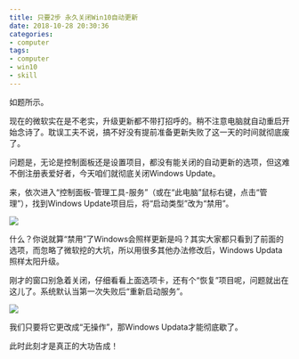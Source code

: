 ```yaml
---
title: 只要2步 永久关闭Win10自动更新
date: 2018-10-28 20:30:36
categories:
- computer
tags:
- computer
- win10
- skill
---
```

如题所示。

<!-- more -->

现在的微软实在是不老实，升级更新都不带打招呼的。稍不注意电脑就自动重启开始念诗了。耽误工夫不说，搞不好没有提前准备更新失败了这一天的时间就彻底废了。

问题是，无论是控制面板还是设置项目，都没有能关闭的自动更新的选项，但这难不倒注册表爱好者，今天咱们就彻底关闭Windows Update。

来，依次进入“控制面板-管理工具-服务”（或在“此电脑”鼠标右键，点击“管理”），找到Windows Update项目后，将“启动类型”改为“禁用”。

![](/images/computer/3_0.png)

什么？你说就算“禁用”了Windows会照样更新是吗？其实大家都只看到了前面的选项，而忽略了微软挖的大坑，所以用很多其他办法修改后，Windows Updata照样太阳升级。

刚才的窗口别急着关闭，仔细看看上面选项卡，还有个“恢复”项目呢，问题就出在这儿了。系统默认当第一次失败后“重新启动服务”。

![](/images/computer/3_1.png)

我们只要将它更改成“无操作”，那Windows Updata才能彻底歇了。

此时此刻才是真正的大功告成！



